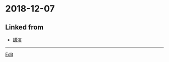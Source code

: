 # 2018-12-07

## Linked from

* [講演](講演.md)


----
[Edit](https://github.com/vitroid/vitroid.github.io/edit/master/MD/2018-12-07.md)
